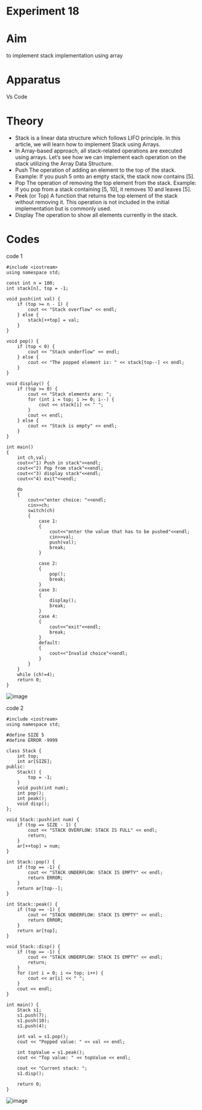 # Experiment 18
# Aim
to implement stack implementation using array

# Apparatus 
Vs Code

# Theory 
* Stack is a linear data structure which follows LIFO principle. In this article, we will learn how to implement Stack using Arrays.
* In Array-based approach, all stack-related operations are executed using arrays. Let’s see how we can implement each operation on the stack utilizing the Array Data Structure.
* Push
The operation of adding an element to the top of the stack.
Example: If you push 5 onto an empty stack, the stack now contains [5].
* Pop
The operation of removing the top element from the stack.
Example: If you pop from a stack containing [5, 10], it removes 10 and leaves [5].
* Peek (or Top)
A function that returns the top element of the stack without removing it. This operation is not included in the initial implementation but is commonly used.
* Display
The operation to show all elements currently in the stack.

# Codes 
code 1
~~~
#include <iostream>
using namespace std;

const int n = 100;
int stack[n], top = -1;

void push(int val) {
    if (top >= n - 1) {
        cout << "Stack overflow" << endl;
    } else {
        stack[++top] = val;
    }
}

void pop() {
    if (top < 0) {
        cout << "Stack underflow" << endl;
    } else {
        cout << "The popped element is: " << stack[top--] << endl;
    }
}

void display() {
    if (top >= 0) {
        cout << "Stack elements are: ";
        for (int i = top; i >= 0; i--) {
            cout << stack[i] << " ";
        }
        cout << endl;
    } else {
        cout << "Stack is empty" << endl;
    }
}

int main()
{
    int ch,val;
    cout<<"1) Push in stack"<<endl;
    cout<<"2) Pop from stack"<<endl;
    cout<<"3) display stack"<<endl;
    cout<<"4) exit"<<endl;

    do
    {
        cout<<"enter choice: "<<endl;
        cin>>ch;
        switch(ch)
        {
            case 1:
            {
                cout<<"enter the value that has to be pushed"<<endl;
                cin>>val;
                push(val);
                break;
            }

            case 2:
            {
                pop();
                break;
            }
            case 3:
            {
                display();
                break;
            }
            case 4:
            {
                cout<<"exit"<<endl;
                break;
            }
            default:
            {
                cout<<"Invalid choice"<<endl;
            }
        }
    }
    while (ch!=4);
    return 0;
}
~~~
![image](https://github.com/user-attachments/assets/cfce5d36-fc08-4a9f-b608-0a088ed02088)

code 2 
~~~
#include <iostream>
using namespace std;

#define SIZE 5
#define ERROR -9999

class Stack {
    int top;
    int ar[SIZE];
public:
    Stack() {
        top = -1;
    }
    void push(int num);
    int pop();
    int peak();
    void disp();
};

void Stack::push(int num) {
    if (top == SIZE - 1) {
        cout << "STACK OVERFLOW: STACK IS FULL" << endl;
        return;
    }
    ar[++top] = num;
}

int Stack::pop() {
    if (top == -1) {
        cout << "STACK UNDERFLOW: STACK IS EMPTY" << endl;
        return ERROR;
    }
    return ar[top--];
}

int Stack::peak() {
    if (top == -1) {
        cout << "STACK UNDERFLOW: STACK IS EMPTY" << endl;
        return ERROR;
    }
    return ar[top];
}

void Stack::disp() {
    if (top == -1) {
        cout << "STACK UNDERFLOW: STACK IS EMPTY" << endl;
        return;
    }
    for (int i = 0; i <= top; i++) {
        cout << ar[i] << " ";
    }
    cout << endl;
}

int main() {
    Stack s1;
    s1.push(7);
    s1.push(10);
    s1.push(4);
    
    int val = s1.pop();
    cout << "Popped value: " << val << endl;

    int topValue = s1.peak();
    cout << "Top value: " << topValue << endl;

    cout << "Current stack: ";
    s1.disp();

    return 0;
}
~~~
![image](https://github.com/user-attachments/assets/62245204-fdba-49c1-96d2-9ed41713593e)

